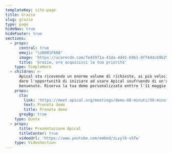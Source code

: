 ```yaml
---
templateKey: site-page
title: Grazie
slug: grazie
type: page
hideNav: true
hideFooter: true
sections:
  - props:
      central: true
      emoji: "\U0001F680"
      image: 'https://ucarecdn.com/7e43971a-41da-4d41-b9b1-0ff44dcb9b29/'
      title: 'Grazie, ora acquisisci la tua priorità'
    type: SimpleHero
  - children: >-
      Apical sta ricevendo un enorme volume di richieste, ai più veloci vogliamo
      dare l'opportunità di iniziare ad usare Apical usufruendo di un'offerta di
      benvenuto. Riserva la tua demo personalizzata enttro l'11 maggio
    props:
      cta:
        link: 'https://meet.apical.org/meetings/demo-60-minuti/30-minuti-demo-apical'
        text: Prenota demo
        title: Prenota demo
      greyBg: true
    type: Quote
  - props:
      title: Presentazione Apical
      titleCenter: true
      videoUrl: 'https://www.youtube.com/embed/zLvyl6-s5Tw'
    type: VideoSection
---
```


